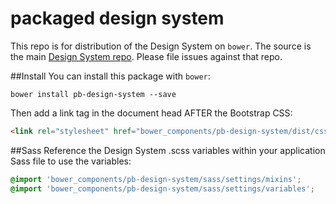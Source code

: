 # packaged design system

This repo is for distribution of the Design System on `bower`. The source is the main [Design System repo](https://github.com/PBGUX/bower-designsystem). Please file issues against that repo.

##Install
You can install this package with `bower`:

```shell
bower install pb-design-system --save
```

Then add a link tag in the document head AFTER the Bootstrap CSS:

```html
<link rel="stylesheet" href="bower_components/pb-design-system/dist/css/design_system.css">
```

##Sass
Reference the Design System .scss variables within your application Sass file to use the variables:

```scss
@import 'bower_components/pb-design-system/sass/settings/mixins';
@import 'bower_components/pb-design-system/sass/settings/variables';
```
